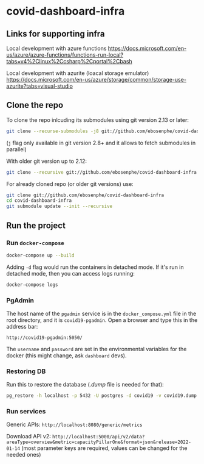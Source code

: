 # covid-dashboard-infra

## Links for supporting infra

Local development with azure functions
<https://docs.microsoft.com/en-us/azure/azure-functions/functions-run-local?tabs=v4%2Clinux%2Ccsharp%2Cportal%2Cbash>

Local development with azurite (loacal storage emulator)
<https://docs.microsoft.com/en-us/azure/storage/common/storage-use-azurite?tabs=visual-studio>

## Clone the repo

To clone the repo inlcuding its submodules using git version 2.13 or later:

```bash
git clone --recurse-submodules -j8 git://github.com/ebosenphe/covid-dashboard-infra
```

(`j` flag only available in git version 2.8+ and it allows to fetch submodules in parallel)

With older git version up to 2.12:

```bash
git clone --recursive git://github.com/ebosenphe/covid-dashboard-infra
```

For already cloned repo (or older git versions) use:

```bash
git clone git://github.com/ebosenphe/covid-dashboard-infra
cd covid-dashboard-infra
git submodule update --init --recursive
```

## Run the project

### Run `docker-compose`

```bash
docker-compose up --build
```

Adding `-d` flag would run the containers in detached mode.
If it's run in detached mode, then you can access logs running:

```bash
docker-compose logs
```

### PgAdmin

The host name of the `pgadmin` service is in the `docker_compose.yml` file in the root directory, and it is `covid19-pgadmin`. Open a browser and type this in the address bar:

```text
http://covid19-pgadmin:5050/
```

The `username` and `password` are set in the environmental variables for the docker (this might change, ask `dashboard` devs).

### Restoring DB

Run this to restore the database (_.dump_ file is needed for that):

```bash
pg_restore -h localhost -p 5432 -U postgres -d covid19 -v covid19.dump
```

### Run services

Generic APIs:
`http://localhost:8080/generic/metrics`

Download API v2:
`http://localhost:5000/api/v2/data?areaType=overview&metric=capacityPillarOne&format=json&release=2022-01-14`
(most parameter keys are required, values can be changed for the needed ones)
